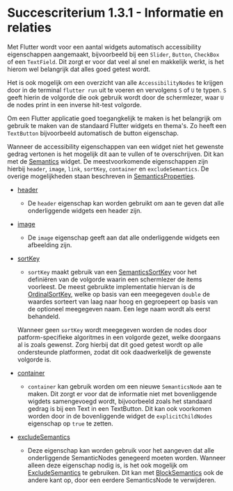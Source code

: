 # Succescriterium 1.3.1 - Informatie en relaties

Met Flutter wordt voor een aantal widgets automatisch accessibility eigenschappen aangemaakt, bijvoorbeeld bij een `Slider`, `Button`, `CheckBox` of een `TextField`. Dit zorgt er voor dat veel al snel en makkelijk werkt, is het hierom wel belangrijk dat alles goed getest wordt.

Het is ook mogelijk om een overzicht van alle `AccessibilityNodes` te krijgen door in de terminal `flutter run` uit te voeren en vervolgens `S` of `U` te typen. `S` geeft hierin de volgorde die ook gebruik wordt door de schermlezer, waar `U` de nodes print in een inverse hit-test volgorde.

Om een Flutter applicatie goed toegangkelijk te maken is het belangrijk om gebruik te maken van de standaard Flutter widgets en thema's. Zo heeft een `TextButton` bijvoorbeeld automatisch de button eigenschap. 

Wanneer de accessibility eigenschappen van een widget niet het gewenste gedrag vertonen is het mogelijk dit aan te vullen of te overschrijven. Dit kan met de [Semantics](https://api.flutter.dev/flutter/widgets/Semantics-class.html) widget. De meestvoorkomende eigenschappen zijn hierbij `header`, `image`, `link`, `sortKey`, `container` en `excludeSemantics`. De overige mogelijkheden staan beschreven in [SemanticsProperties](https://api.flutter.dev/flutter/semantics/SemanticsProperties-class.html). 

- [header](https://api.flutter.dev/flutter/semantics/SemanticsProperties/header.html)
  - De `header` eigenschap kan worden gebruikt om aan te geven dat alle onderliggende widgets een header zijn. 

- [image](https://api.flutter.dev/flutter/semantics/SemanticsProperties/image.html)
  - De `image` eigenschap geeft aan dat alle onderliggende widgets een afbeelding zijn.

- [sortKey](https://api.flutter.dev/flutter/semantics/SemanticsProperties/sortKey.html)
  - `sortKey` maakt gebruik van een [SemanticsSortKey](https://api.flutter.dev/flutter/semantics/SemanticsSortKey-class.html) voor het definiëren van de volgorde waarin een schermlezer de items voorleest. De meest gebruikte implementatie hiervan is de [OrdinalSortKey](https://api.flutter.dev/flutter/semantics/OrdinalSortKey-class.html), welke op basis van een meegegeven `double` de waardes sorteert van laag naar hoog en gegroepeert op basis van de optioneel meegegeven naam. Een lege naam wordt als eerst behandeld.

  Wanneer geen `sortKey` wordt meegegeven worden de nodes door patform-specifieke algoritmes in een volgorde gezet, welke doorgaans al is zoals gewenst. Zorg hierbij dat dit goed getest wordt op alle ondersteunde platformen, zodat dit ook daadwerkelijk de gewenste volgorde is.

- [container](https://api.flutter.dev/flutter/widgets/Semantics/container.html)
  - `container` kan gebruik worden om een nieuwe `SemanticsNode` aan te maken. Dit zorgt er voor dat de informatie niet met bovenliggende wigdets samengevoegd wordt, bijvoorbeeld zoals het standaard gedrag is bij een Text in een TextButton. Dit kan ook voorkomen worden door in de bovenliggende widget de `explicitChildNodes` eigenschap op `true` te zetten.

- [excludeSemantics](https://api.flutter.dev/flutter/widgets/Semantics/excludeSemantics.html)
  - Deze eigenschap kan worden gebruik voor het aangeven dat alle onderliggende SemanticNodes genegeerd moeten worden. Wanneer alleen deze eigenschap nodig is, is het ook mogelijk om [ExcludeSemantics](https://api.flutter.dev/flutter/widgets/ExcludeSemantics-class.html) te gebruiken. Dit kan met [BlockSemantics](https://api.flutter.dev/flutter/widgets/BlockSemantics-class.html) ook de andere kant op, door een eerdere SemanticsNode te verwijderen.